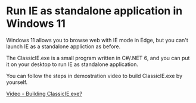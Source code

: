 Run IE as standalone application in Windows 11
=====

Windows 11 allows you to browse web with IE mode in Edge, but you can't launch IE as a standalone appliction as before.

The ClassicIE.exe is a small program written in C#/.NET 6, and you can put it on your desktop to run IE as standalone application.

You can follow the steps in demostration video to build ClassicIE.exe by yourself.

[Video - Building ClassicIE.exe?](https://www.youtube.com/watch?v=J-F533Xet38)

